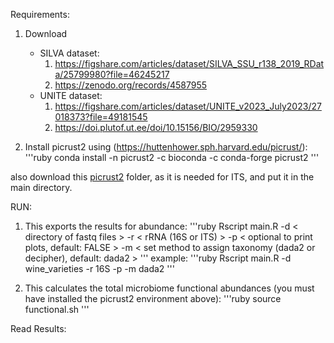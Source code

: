 Requirements:

1) Download 
    - SILVA dataset: 
        1) https://figshare.com/articles/dataset/SILVA_SSU_r138_2019_RData/25799980?file=46245217
        2) https://zenodo.org/records/4587955
    - UNITE dataset: 
        1) https://figshare.com/articles/dataset/UNITE_v2023_July2023/27018373?file=49181545
        2) https://doi.plutof.ut.ee/doi/10.15156/BIO/2959330


2) Install picrust2 using (https://huttenhower.sph.harvard.edu/picrust/):
'''ruby
    conda install -n picrust2 -c bioconda -c conda-forge picrust2
'''

also download this [picrust2](https://github.com/picrust/picrust2/tree/master/picrust2) folder, as it is needed for ITS, and put it in the main directory.

RUN:

1) This exports the results for abundance:
'''ruby
    Rscript main.R -d < directory of fastq files > -r < rRNA (16S or ITS) > -p < optional to print plots, default: FALSE > -m < set method to assign taxonomy (dada2 or decipher), default: dada2 >
'''
example:
'''ruby
    Rscript main.R -d wine_varieties -r 16S -p -m dada2
'''

2) This calculates the total microbiome functional abundances (you must have installed the picrust2 environment above):
'''ruby
    source functional.sh
'''

Read Results:
